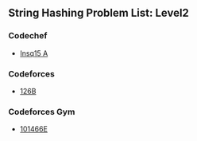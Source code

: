 ## String Hashing Problem List: Level2


### Codechef
- [Insq15 A](/problem-solving/hashing/string_hashing/l2-cc-INSQ15_A)


### Codeforces
- [126B](/problem-solving/hashing/string_hashing/l2-cf-126B)


### Codeforces Gym
- [101466E](/problem-solving/hashing/string_hashing/l2-cfg-101466E)


